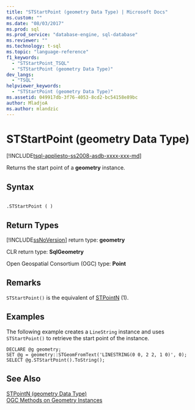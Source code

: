 ```yaml
---
title: "STStartPoint (geometry Data Type) | Microsoft Docs"
ms.custom: ""
ms.date: "08/03/2017"
ms.prod: sql
ms.prod_service: "database-engine, sql-database"
ms.reviewer: ""
ms.technology: t-sql
ms.topic: "language-reference"
f1_keywords: 
  - "STStartPoint_TSQL"
  - "STStartPoint (geometry Data Type)"
dev_langs: 
  - "TSQL"
helpviewer_keywords: 
  - "STStartPoint (geometry Data Type)"
ms.assetid: 049917db-3f76-4053-8cd2-bc54158e89bc
author: MladjoA
ms.author: mlandzic 
---
```

# STStartPoint (geometry Data Type)
[!INCLUDE[tsql-appliesto-ss2008-asdb-xxxx-xxx-md](../../includes/tsql-appliesto-ss2008-asdb-xxxx-xxx-md.md)]

Returns the start point of a **geometry** instance.
  
## Syntax  
  
```  
  
.STStartPoint ( )  
```  
  
## Return Types  
 [!INCLUDE[ssNoVersion](../../includes/ssnoversion-md.md)] return type: **geometry**  
  
 CLR return type: **SqlGeometry**  
  
 Open Geospatial Consortium (OGC) type: **Point**  
  
## Remarks  
 `STStartPoint()` is the equivalent of [STPointN](../../t-sql/spatial-geometry/stpointn-geometry-data-type.md) (1).  
  
## Examples  
 The following example creates a `LineString` instance and uses `STStartPoint()` to retrieve the start point of the instance.  
  
```  
DECLARE @g geometry;  
SET @g = geometry::STGeomFromText('LINESTRING(0 0, 2 2, 1 0)', 0);  
SELECT @g.STStartPoint().ToString();  
```  
  
## See Also  
 [STPointN &#40;geometry Data Type&#41;](../../t-sql/spatial-geometry/stpointn-geometry-data-type.md)   
 [OGC Methods on Geometry Instances](../../t-sql/spatial-geometry/ogc-methods-on-geometry-instances.md)  
  
  

